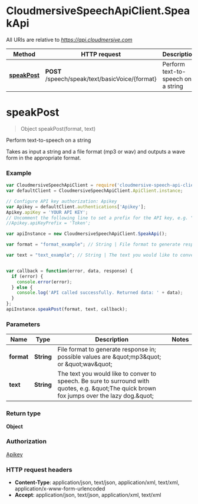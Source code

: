 # CloudmersiveSpeechApiClient.SpeakApi

All URIs are relative to *https://api.cloudmersive.com*

Method | HTTP request | Description
------------- | ------------- | -------------
[**speakPost**](SpeakApi.md#speakPost) | **POST** /speech/speak/text/basicVoice/{format} | Perform text-to-speech on a string


<a name="speakPost"></a>
# **speakPost**
> Object speakPost(format, text)

Perform text-to-speech on a string

Takes as input a string and a file format (mp3 or wav) and outputs a wave form in the appropriate format.

### Example
```javascript
var CloudmersiveSpeechApiClient = require('cloudmersive-speech-api-client');
var defaultClient = CloudmersiveSpeechApiClient.ApiClient.instance;

// Configure API key authorization: Apikey
var Apikey = defaultClient.authentications['Apikey'];
Apikey.apiKey = 'YOUR API KEY';
// Uncomment the following line to set a prefix for the API key, e.g. "Token" (defaults to null)
//Apikey.apiKeyPrefix = 'Token';

var apiInstance = new CloudmersiveSpeechApiClient.SpeakApi();

var format = "format_example"; // String | File format to generate response in; possible values are \"mp3\" or \"wav\"

var text = "text_example"; // String | The text you would like to conver to speech.  Be sure to surround with quotes, e.g. \"The quick brown fox jumps over the lazy dog.\"


var callback = function(error, data, response) {
  if (error) {
    console.error(error);
  } else {
    console.log('API called successfully. Returned data: ' + data);
  }
};
apiInstance.speakPost(format, text, callback);
```

### Parameters

Name | Type | Description  | Notes
------------- | ------------- | ------------- | -------------
 **format** | **String**| File format to generate response in; possible values are \&quot;mp3\&quot; or \&quot;wav\&quot; | 
 **text** | **String**| The text you would like to conver to speech.  Be sure to surround with quotes, e.g. \&quot;The quick brown fox jumps over the lazy dog.\&quot; | 

### Return type

**Object**

### Authorization

[Apikey](../README.md#Apikey)

### HTTP request headers

 - **Content-Type**: application/json, text/json, application/xml, text/xml, application/x-www-form-urlencoded
 - **Accept**: application/json, text/json, application/xml, text/xml

